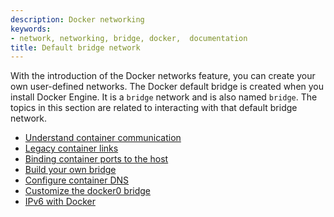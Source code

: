 ```yaml
---
description: Docker networking
keywords:
- network, networking, bridge, docker,  documentation
title: Default bridge network
---
```


With the introduction of the Docker networks feature, you can create your own
user-defined networks. The Docker default bridge is created when you install
Docker Engine. It is a `bridge` network and is also named `bridge`. The topics
in this section are related to interacting with that default bridge network.

- [Understand container communication](container-communication.md)
- [Legacy container links](dockerlinks.md)
- [Binding container ports to the host](binding.md)
- [Build your own bridge](build-bridges.md)
- [Configure container DNS](configure-dns.md)
- [Customize the docker0 bridge](custom-docker0.md)
- [IPv6 with Docker](ipv6.md)
